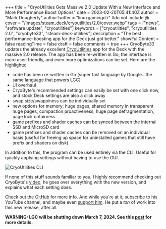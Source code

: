 +++
title = "CryoUtilities Gets Massive 2.0 Update With a New Interface and More Performance Boost Options"
date = 2023-02-20T05:41:40Z
author = "Mark Dougherty"
authorTwitter = "linuxgamingctr" #do not include @
cover = "/images/steam_deck/cryoutilities/2.0/cover.webp"
tags = ["news", "software update", "cryoutilities"]
keywords = ["cryoutilities", "cryoutilities 2.0", "cryobyte33", "steam-deck-utilities"]
description = "The best performance-boosting app for the Deck just got better."
showFullContent = false
readingTime = false
draft = false
comments = true
+++
CryoByte33 updates the already excellent [CryoUtilities](https://linuxgamingcentral.com/posts/cryoutilities/) app for the Deck with the massive 2.0 release. The app has been re-written in Go, the interface is more user-friendly, and even more optimizations can be set. Here are the highlights:
- code has been re-written in Go (super fast language by Google...the same language that powers LGC)
- UI overhaul
- CryoByte's recommended settings can easily be set with one click now, and stock Deck settings are also a click away
- swap size/swappiness can be individually set
- new options for memory; huge pages, shared memory in transparent huge pages, compaction proactiveness, huge page defragmentation, page lock unfairness
- game prefixes and shader caches can be synced between the internal SSD and MicroSD card
- game prefixes and shader caches can be removed on an individual basis (useful for freeing up space for uninstalled games that still have prefix and shaders on disk)

In addition to this, the program can be used entirely via the CLI. Useful for quickly applying settings without having to use the GUI.

![CryoUtilities CLI](/images/steam_deck/cryoutilities/2.0/cli.webp)

If none of this stuff sounds familiar to you, I highly recommend checking out CryoByte's [video](https://www.youtube.com/watch?v=C9EjXYZUqUs); he goes over everything with the new version, and explains what each setting does.

Check out the [GitHub](https://github.com/CryoByte33/steam-deck-utilities) for more info. And while you're at it, subscribe to his YouTube channel, and maybe even [support him](https://patreon.com/cryobyte33). He put a *ton* of work into this new release, after all.

**WARNING: LGC will be shutting down March 7, 2024. See this [post](https://linuxgamingcentral.com/posts/the-end-of-lgc/) for more details.**
